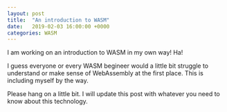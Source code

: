 ```yaml
---
layout: post
title:  "An introduction to WASM"
date:   2019-02-03 16:00:00 +0000
categories: WASM
---
```


I am working on an introduction to WASM in my own way! Ha!

I guess everyone or every WASM begineer would a little bit struggle to understand or make sense of WebAssembly at the first place. This is including myself by the way.

Please hang on a little bit. I will update this post with whatever you need to know about this technology.